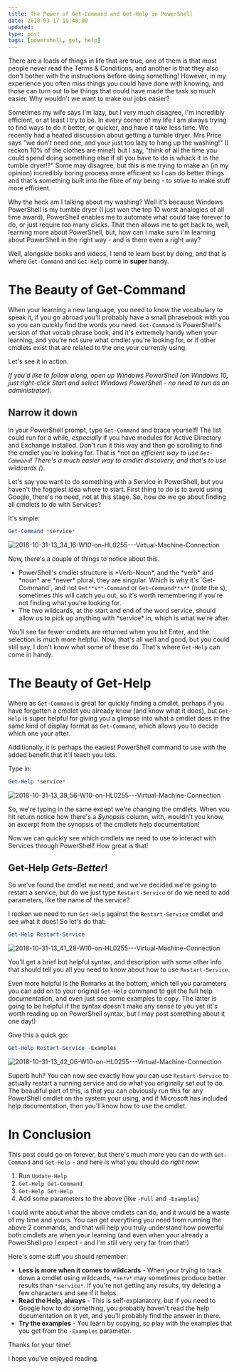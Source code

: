 ```yaml
---
title: The Power of Get-Command and Get-Help in PowerShell
date: 2018-03-17 19:48:00
updated: 
type: post
tags: [powershell, get, help]
---
```


There are a loads of things in life that are true, one of them is that most people never read the Terms & Conditions, and another is that they also don't bother with the instructions before doing something! However, in my experience you often miss things you could have done with knowing, and those can turn out to be things that could have made the task so much easier. Why wouldn't we want to make our jobs easier?

Sometimes my wife says I'm lazy, but I very much disagree, I'm incredibly efficient, or at least I try to be. In every corner of my life I am always trying to find ways to do it better, or quicker, and have it take less time. We recently had a heated discussion about getting a tumble dryer. Mrs Price says "we don't need one, and your just too lazy to hang up the washing!" (I reckon 10% of the clothes are mine!) but I say, "think of all the time you could spend doing something else if all you have to do is whack it in the tumble dryer!?" Some may disagree, but this is me trying to make an (in my opinion) incredibly boring process more efficient so I can do better things and that's something built into the fibre of my being - to strive to make stuff more efficient.

Why the heck am I talking about my washing? Well it's because Windows PowerShell is my tumble dryer (I just won the top 10 worst analogies of all time award), PowerShell enables me to automate what could take forever to do, or just require too many clicks. That then allows me to get back to, well, learning more about PowerShell, but, how can I make sure I'm learning about PowerShell in the right way - and is there even a right way?

Well, alongside books and videos, I tend to learn best by doing, and that is where `Get-Command` and `Get-Help` come in **super** handy.

# The Beauty of Get-Command

When your learning a new language, you need to know the vocabulary to speak it, if you go abroad you'll probably have a small phrasebook with you so you can quickly find the words you need. `Get-Command` is PowerShell's version of that vocab phrase book, and it's extremely handy when your learning, and you're not sure what cmdlet you're looking for, or if other cmdlets exist that are related to the one your currently using.

Let's see it in action.

_If you'd like to follow along, open up Windows PowerShell (on Windows 10, just right-click Start and select Windows PowerShell - no need to run as an administrator)._

## Narrow it down

In your PowerShell prompt, type `Get-Command` and brace yourself! The list could run for a while, _especially_ if you have modules for Active Directory and Exchange installed. Don't run it this way and then go scrolling to find the cmdlet you're looking for. That is *not _an efficient way to use `Get-Command`! There's a much easier way to cmdlet discovery, and that's to use wildcards (_).

Let's say you want to do something with a Service in PowerShell, but you haven't the foggiest idea where to start. First thing to do is to avoid using Google, there's no need, not at this stage. So, how do we go about finding all cmdlets to do with Services?

It's simple:

```powershell
Get-Command *service*
```

![2018-10-31-13_34_16-W10-on-HL0255---Virtual-Machine-Connection](/images/2018-10-31-13_34_16-W10-on-HL0255---Virtual-Machine-Connection.png)

Now, there's a couple of things to notice about this.

- PowerShell's cmdlet structure is \*Verb-Noun\*, and the \*verb\* and \*noun\* are \*never\* plural, they are singular. Which is why it's \`Get-Command\`, and not `Get**s**-Command` or `Get-Command**s**` (note the s), sometimes this will catch you out, so it's worth remembering if you're not finding what you're looking for.
- The two wildcards, at the start and end of the word service, should allow us to pick up anything with \*service\* in, which is what we're after.

You'll see far fewer cmdlets are returned when you hit Enter, and the selection is much more helpful. Now, that's all well and good, but you could still say, I don't know what some of these do. That's where `Get-Help` can come in handy.

# The Beauty of Get-Help

Where as `Get-Command` is great for quickly finding a cmdlet, perhaps if you have forgotten a cmdlet you already know (and know what it does), but `Get-Help` is super helpful for giving you a glimpse into what a cmdlet does in the same kind of display format as `Get-Command`, which allows you to decide which one your after.

Additionally, it is perhaps the easiest PowerShell command to use with the added benefit that it'll teach you lots.

Type in:

```powershell
Get-Help *service*
```

![2018-10-31-13_39_56-W10-on-HL0255---Virtual-Machine-Connection](/images/2018-10-31-13_39_56-W10-on-HL0255---Virtual-Machine-Connection.png)

So, we're typing in the same except we're changing the cmdlets. When you hit return notice how there's a _Synopsis_ column, with, wouldn't you know, an excerpt from the synopsis of the cmdlets help documentation!

Now we can quickly see which cmdlets we need to use to interact with Services through PowerShell! How great is that!

## Get-Help _Gets-Better_!

So we've found the cmdlet we need, and we've decided we're going to restart a service, but do we just type `Restart-Service` or do we need to add parameters, like the name of the service?

I reckon we need to run `Get-Help` against the `Restart-Service` cmdlet and see what it does! So let's do that:

```powershell
Get-Help Restart-Service
```

![2018-10-31-13_41_28-W10-on-HL0255---Virtual-Machine-Connection](/images/2018-10-31-13_41_28-W10-on-HL0255---Virtual-Machine-Connection.png)

You'll get a brief but helpful syntax, and description with some other info that should tell you all you need to know about how to use `Restart-Service`.

Even more helpful is the Remarks at the bottom, which tell you parameters you can add on to your original `Get-Help` command to get the full help documentation, and even just see some examples to copy. The latter is going to be helpful if the syntax doesn't make any sense to you yet (it's worth reading up on PowerShell syntax, but I may post something about it one day!)

Give this a quick go:

```powershell
Get-Help Restart-Service -Examples
```

![2018-10-31-13_42_06-W10-on-HL0255---Virtual-Machine-Connection](/images/2018-10-31-13_42_06-W10-on-HL0255---Virtual-Machine-Connection.png)

Superb huh? You can now see exactly how you can use `Restart-Service` to actually restart a running service and do what you originally set out to do. The beautiful part of this, is that you can obviously run this for any PowerShell cmdlet on the system your using, and if Microsoft has included help documentation, then you'll know how to use the cmdlet.

# In Conclusion

This post could go on forever, but there's much more you can do with `Get-Command` and `Get-Help` \- and here is what you should do _right now_:

1. Run `Update-Help`
2. `Get-Help Get-Command`
3. `Get-Help Get-Help`
4. Add some parameters to the above (like `-Full` and `-Examples`)

I could write about what the above cmdlets can do, and it would be a waste of my time and yours. You can get everything you need from running the above 2 commands, and that will help you truly understand how powerful both cmdlets are when your learning (and even when your already a PowerShell pro I expect - and I'm still very very far from that!)

Here's some stuff you should remember:

- **Less is more when it comes to wildcards** \- When your trying to track down a cmdlet using wildcards, `*serv*` may sometimes produce better results than `*service*`. If you're not getting any results, try deleting a few characters and see if it helps.
- **Read the Help, always** \- This is self-explanatory, but if you need to Google how to do something, you probably haven't read the help documentation on it yet, and you'll probably find the answer in there.
- **Try the examples** \- You learn by copying, so play with the examples that you get from the `-Examples` parameter.

Thanks for your time!

I hope you've enjoyed reading.

